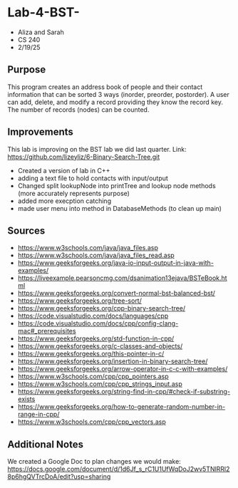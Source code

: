# Lab-4-BST-
- Aliza and Sarah
- CS 240
- 2/19/25
## Purpose
This program creates an address book of people and their contact information that can be sorted 3 ways (inorder, preorder, postorder). A user can add, delete, and modify a record providing they know the record key. The number of records (nodes) can be counted.
## Improvements
This lab is improving on the BST lab we did last quarter. Link: https://github.com/lizeyliz/6-Binary-Search-Tree.git
- Created a version of lab in C++
- adding a text file to hold contacts with input/output
- Changed split lookupNode into printTree and lookup node methods (more accurately represents purpose)
- added more execption catching
- made user menu into method in DatabaseMethods (to clean up main)

## Sources 
- https://www.w3schools.com/java/java_files.asp
- https://www.w3schools.com/java/java_files_read.asp
- https://www.geeksforgeeks.org/java-io-input-output-in-java-with-examples/
- https://liveexample.pearsoncmg.com/dsanimation13ejava/BSTeBook.html 
- https://www.geeksforgeeks.org/convert-normal-bst-balanced-bst/
- https://www.geeksforgeeks.org/tree-sort/
- https://www.geeksforgeeks.org/cpp-binary-search-tree/ 
- https://code.visualstudio.com/docs/languages/cpp
- https://code.visualstudio.com/docs/cpp/config-clang-mac#_prerequisites 
- https://www.geeksforgeeks.org/std-function-in-cpp/
- https://www.geeksforgeeks.org/c-classes-and-objects/
- https://www.geeksforgeeks.org/this-pointer-in-c/ 
- https://www.geeksforgeeks.org/insertion-in-binary-search-tree/
- https://www.geeksforgeeks.org/arrow-operator-in-c-c-with-examples/
- https://www.w3schools.com/cpp/cpp_pointers.asp 
- https://www.w3schools.com/cpp/cpp_strings_input.asp
- https://www.geeksforgeeks.org/string-find-in-cpp/#check-if-substring-exists 
- https://www.geeksforgeeks.org/how-to-generate-random-number-in-range-in-cpp/ 
- https://www.w3schools.com/cpp/cpp_vectors.asp

## Additional Notes
We created a Google Doc to plan changes we would make: https://docs.google.com/document/d/1d6Jf_s_rC1U1UfWqDoJ2wv5TNlRRl28p6hgQVTrcDoA/edit?usp=sharing

